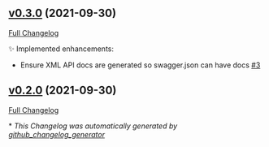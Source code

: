 

## [v0.3.0](https://github.com/devlooped/Azure.Functions.OpenApi/tree/v0.3.0) (2021-09-30)

[Full Changelog](https://github.com/devlooped/Azure.Functions.OpenApi/compare/v0.2.0...v0.3.0)

:sparkles: Implemented enhancements:

- Ensure XML API docs are generated so swagger.json can have docs [\#3](https://github.com/devlooped/Azure.Functions.OpenApi/issues/3)

## [v0.2.0](https://github.com/devlooped/Azure.Functions.OpenApi/tree/v0.2.0) (2021-09-30)

[Full Changelog](https://github.com/devlooped/Azure.Functions.OpenApi/compare/e19582a565feb445af4919c4e5faed8cd64c1da1...v0.2.0)



\* *This Changelog was automatically generated by [github_changelog_generator](https://github.com/github-changelog-generator/github-changelog-generator)*

